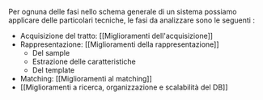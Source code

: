 Per ognuna delle fasi nello schema generale di un sistema possiamo applicare delle particolari tecniche, le fasi da analizzare sono le seguenti :

- Acquisizione del tratto: [[Miglioramenti dell'acquisizione]]
- Rappresentazione: [[Miglioramenti della rappresentazione]]
	- Del sample
	- Estrazione delle caratteristiche
	- Del template
- Matching: [[Miglioramenti al matching]]
- [[Miglioramenti a ricerca, organizzazione e scalabilità del DB]]

